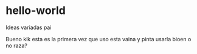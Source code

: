 # hello-world
Ideas variadas pai


Bueno klk esta es la primera vez que uso esta vaina y pinta usarla bioen o no raza?
